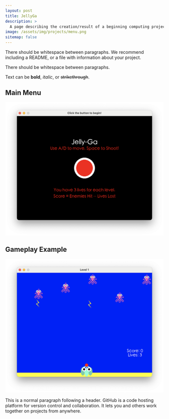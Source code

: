 ```yaml
---
layout: post
title: JellyGa
description: >
  A page describing the creation/result of a beginning computing project.
image: /assets/img/projects/menu.png
sitemap: false
---
```


There should be whitespace between paragraphs. We recommend including a README, or a file with information about your project.

There should be whitespace between paragraphs.

Text can be **bold**, _italic_, or ~~strikethrough~~.


## Main Menu
![image](assets/img/projects/menu.png)


## Gameplay Example
![image2](assets/img/projects/gameplay.png)


This is a normal paragraph following a header. GitHub is a code hosting platform for version control and collaboration. It lets you and others work together on projects from anywhere.




